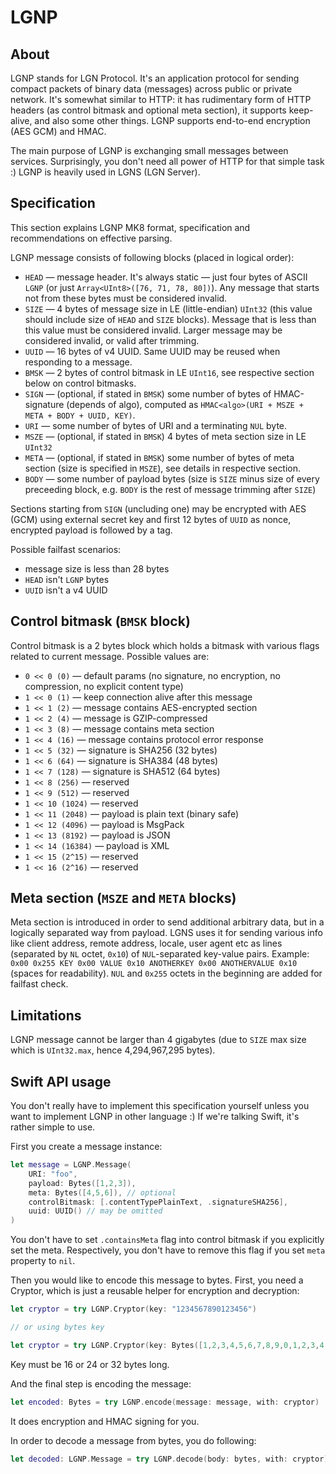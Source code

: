 # LGNP

## About
LGNP stands for LGN Protocol. It's an application protocol for sending compact packets of binary data (messages) across public or private network. It's somewhat similar to HTTP: it has rudimentary form of HTTP headers (as control bitmask and optional meta section), it supports keep-alive, and also some other things. LGNP supports end-to-end encryption (AES GCM) and HMAC.

The main purpose of LGNP is exchanging small messages between services. Surprisingly, you don't need all power of HTTP for that simple task :) LGNP is heavily used in LGNS (LGN Server).

## Specification
This section explains LGNP MK8 format, specification and recommendations on effective parsing.

LGNP message consists of following blocks (placed in logical order):

* `HEAD` — message header. It's always static — just four bytes of ASCII `LGNP` (or just `Array<UInt8>([76, 71, 78, 80])`). Any message that starts not from these bytes must be considered invalid.
* `SIZE` — 4 bytes of message size in LE (little-endian) `UInt32` (this value should include size of `HEAD` and `SIZE` blocks). Message that is less than this value must be considered invalid. Larger message may be considered invalid, or valid after trimming.
* `UUID` — 16 bytes of v4 UUID. Same UUID may be reused when responding to a message. 
* `BMSK` — 2 bytes of control bitmask in LE `UInt16`, see respective section below on control bitmasks.
* `SIGN` — (optional, if stated in `BMSK`) some number of bytes of HMAC-signature (depends of algo), computed as `HMAC<algo>(URI + MSZE + META + BODY + UUID, KEY)`.
* `URI` — some number of bytes of URI and a terminating `NUL` byte.
* `MSZE` — (optional, if stated in `BMSK`) 4 bytes of meta section size in LE `UInt32`
* `META` — (optional, if stated in `BMSK`) some number of bytes of meta section (size is specified in `MSZE`), see details in respective section.
* `BODY` — some number of payload bytes (size is `SIZE` minus size of every preceeding block, e.g. `BODY` is the rest of message trimming after `SIZE`)

Sections starting from `SIGN` (uncluding one) may be encrypted with AES (GCM) using external secret key and first 12 bytes of `UUID` as nonce, encrypted payload is followed by a tag.

Possible failfast scenarios:
* message size is less than 28 bytes 
* `HEAD` isn't `LGNP` bytes
* `UUID` isn't a v4 UUID

## Control bitmask (`BMSK` block)
Control bitmask is a 2 bytes block which holds a bitmask with various flags related to current message. Possible values are:
* `0 << 0 (0)` — default params (no signature, no encryption, no compression, no explicit content type)
* `1 << 0 (1)` — keep connection alive after this message
* `1 << 1 (2)` — message contains AES-encrypted section
* `1 << 2 (4)` — message is GZIP-compressed
* `1 << 3 (8)` — message contains meta section
* `1 << 4 (16)` — message contains protocol error response
* `1 << 5 (32)` — signature is SHA256 (32 bytes)
* `1 << 6 (64)` — signature is SHA384 (48 bytes)
* `1 << 7 (128)` — signature is SHA512 (64 bytes)
* `1 << 8 (256)` — reserved
* `1 << 9 (512)` — reserved
* `1 << 10 (1024)` — reserved
* `1 << 11 (2048)` — payload is plain text (binary safe)
* `1 << 12 (4096)` — payload is MsgPack
* `1 << 13 (8192)` — payload is JSON
* `1 << 14 (16384)` — payload is XML
* `1 << 15 (2^15)` — reserved
* `1 << 16 (2^16)` — reserved

## Meta section (`MSZE` and `META` blocks)
Meta section is introduced in order to send additional arbitrary data, but in a logically separated way from payload. LGNS uses it for sending various info like client address, remote address, locale, user agent etc as lines (separated by `NL` octet, `0x10`) of `NUL`-separated key-value pairs. Example: `0x00 0x255 KEY 0x00 VALUE 0x10 ANOTHERKEY 0x00 ANOTHERVALUE 0x10` (spaces for readability). `NUL` and `0x255` octets in the beginning are added for failfast check.

## Limitations
LGNP message cannot be larger than 4 gigabytes (due to `SIZE` max size which is `UInt32.max`, hence 4,294,967,295 bytes).

## Swift API usage
You don't really have to implement this specification yourself unless you want to implement LGNP in other language :) If we're talking Swift, it's rather simple to use.

First you create a message instance:

```swift
let message = LGNP.Message(
    URI: "foo",
    payload: Bytes([1,2,3]),
    meta: Bytes([4,5,6]), // optional
    controlBitmask: [.contentTypePlainText, .signatureSHA256],
    uuid: UUID() // may be omitted
)
```

You don't have to set `.containsMeta` flag into control bitmask if you explicitly set the meta. Respectively, you don't have to remove this flag if you set `meta` property to `nil`.

Then you would like to encode this message to bytes. First, you need a Cryptor, which is just a reusable helper for encryption and decryption:

```swift
let cryptor = try LGNP.Cryptor(key: "1234567890123456")

// or using bytes key

let cryptor = try LGNP.Cryptor(key: Bytes([1,2,3,4,5,6,7,8,9,0,1,2,3,4,5,6])
```

Key must be 16 or 24 or 32 bytes long. 

And the final step is encoding the message:

```swift
let encoded: Bytes = try LGNP.encode(message: message, with: cryptor)
```

It does encryption and HMAC signing for you.

In order to decode a message from bytes, you do following:

```swift
let decoded: LGNP.Message = try LGNP.decode(body: bytes, with: cryptor)
```
